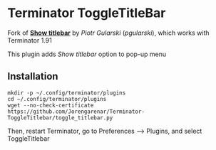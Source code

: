 Terminator ToggleTitleBar
=========================

Fork of [**Show titlebar**](https://bitbucket.org/pgularski/terminator-plugins "Original") by _Piotr Gularski_ (_pgularski_), which works with Terminator 1.91

This plugin adds _Show titlebar_ option to pop-up menu


Installation
------------

```
mkdir -p ~/.config/terminator/plugins
cd ~/.config/terminator/plugins
wget --no-check-certificate https://github.com/Jorengarenar/Terminator-ToggleTitlebar/toggle_titlebar.py
```

Then, restart Terminator, go to Preferences --> Plugins, and select ToggleTitlebar
